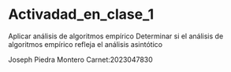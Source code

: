 # Activadad_en_clase_1
Aplicar análisis de algoritmos empírico Determinar si el análisis de algoritmos empírico refleja el análisis asintótico

Joseph Piedra Montero 
Carnet:2023047830
